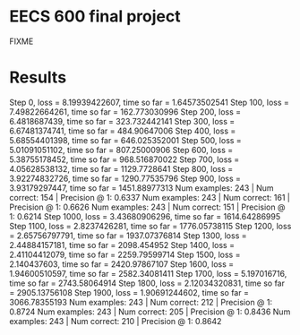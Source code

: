 # EECS 600 final project

FIXME

# Results

Step 0, loss = 8.19939422607, time so far = 1.64573502541
Step 100, loss = 7.49822664261, time so far = 162.773030996
Step 200, loss = 6.4818687439, time so far = 323.732442141
Step 300, loss = 6.67481374741, time so far = 484.90647006
Step 400, loss = 5.68554401398, time so far = 646.025352001
Step 500, loss = 5.01091051102, time so far = 807.25000906
Step 600, loss = 5.38755178452, time so far = 968.516870022
Step 700, loss = 4.05628538132, time so far = 1129.7728641
Step 800, loss = 3.92274832726, time so far = 1290.77535796
Step 900, loss = 3.93179297447, time so far = 1451.88977313
        Num examples: 243 | Num correct: 154 | Precision @ 1: 0.6337
        Num examples: 243 | Num correct: 161 | Precision @ 1: 0.6626
        Num examples: 243 | Num correct: 151 | Precision @ 1: 0.6214
Step 1000, loss = 3.43680906296, time so far = 1614.64286995
Step 1100, loss = 2.8237426281, time so far = 1776.05738115
Step 1200, loss = 2.65756797791, time so far = 1937.07376814
Step 1300, loss = 2.44884157181, time so far = 2098.454952
Step 1400, loss = 2.41104412079, time so far = 2259.79599714
Step 1500, loss = 2.140437603, time so far = 2420.97867107
Step 1600, loss = 1.94600510597, time so far = 2582.34081411
Step 1700, loss = 5.197016716, time so far = 2743.58064914
Step 1800, loss = 2.12034320831, time so far = 2905.13756108
Step 1900, loss = 1.90691244602, time so far = 3066.78355193
        Num examples: 243 | Num correct: 212 | Precision @ 1: 0.8724
        Num examples: 243 | Num correct: 205 | Precision @ 1: 0.8436
        Num examples: 243 | Num correct: 210 | Precision @ 1: 0.8642


